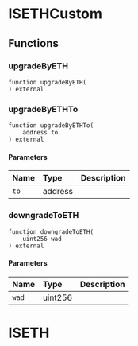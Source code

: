 # ISETHCustom

## Functions

### upgradeByETH

```solidity
function upgradeByETH(
) external
```

### upgradeByETHTo

```solidity
function upgradeByETHTo(
    address to
) external
```

#### Parameters

| Name | Type | Description |
| :--- | :--- | :---------- |
| `to` | address |  |

### downgradeToETH

```solidity
function downgradeToETH(
    uint256 wad
) external
```

#### Parameters

| Name | Type | Description |
| :--- | :--- | :---------- |
| `wad` | uint256 |  |

# ISETH

